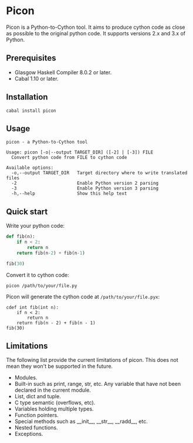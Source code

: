 # Picon

Picon is a Python-to-Cython tool. It aims to produce cython code as close as
possible to the original python code. It supports versions 2.x and 3.x of
Python.

## Prerequisites

* Glasgow Haskell Compiler 8.0.2 or later.
* Cabal 1.10 or later.

## Installation

```shell
cabal install picon
```

## Usage

```
picon - a Python-to-Cython tool

Usage: picon [-o|--output TARGET_DIR] ([-2] | [-3]) FILE
  Convert python code from FILE to cython code

Available options:
  -o,--output TARGET_DIR   Target directory where to write translated files
  -2                       Enable Python version 2 parsing
  -3                       Enable Python version 3 parsing
  -h,--help                Show this help text
```

## Quick start

Write your python code:

```python
def fib(n):
    if n < 2:
        return n
    return fib(n-2) + fib(n-1)

fib(30)
```

Convert it to cython code:

```shell
picon /path/to/your/file.py
```

Picon will generate the cython code at `/path/to/your/file.pyx`:

```cython
cdef int fib(int n):
    if n < 2:
        return n
    return fib(n - 2) + fib(n - 1)
fib(30)
```

## Limitations

The following list provide the current limitations of picon. This does not mean
they won't be supported in the future.

- Modules.
- Built-in such as print, range, str, etc. Any variable that have not been
  declared in the current module.
- List, dict and tuple.
- C type semantic (overflows, etc).
- Variables holding multiple types.
- Function pointers.
- Special methods such as \_\_init\_\_, \_\_str\_\_, \_\_radd\_\_, etc.
- Nested functions.
- Exceptions.
